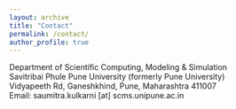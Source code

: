 ```yaml
---
layout: archive
title: "Contact"
permalink: /contact/
author_profile: true
---
```

Department of Scientific Computing, Modeling & Simulation<br>
Savitribai Phule Pune University (formerly Pune University)<br>
Vidyapeeth Rd, Ganeshkhind, Pune, Maharashtra 411007<br>
Email: saumitra.kulkarni [at] scms.unipune.ac.in
